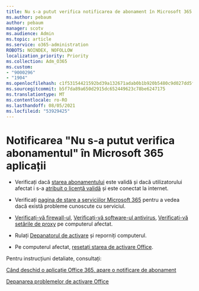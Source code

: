```yaml
---
title: Nu s-a putut verifica notificarea de abonament în Microsoft 365 aplicații
ms.author: pebaum
author: pebaum
manager: scotv
ms.audience: Admin
ms.topic: article
ms.service: o365-administration
ROBOTS: NOINDEX, NOFOLLOW
localization_priority: Priority
ms.collection: Adm_O365
ms.custom:
- "9000296"
- "1904"
ms.openlocfilehash: c1f53154421592bd39a132671adab0b1b920b5480c9d027dd5f46b7e9b9139cb
ms.sourcegitcommit: b5f7da89a650d2915dc652449623c78be6247175
ms.translationtype: MT
ms.contentlocale: ro-RO
ms.lasthandoff: 08/05/2021
ms.locfileid: "53929425"
---
```

# <a name="couldnt-verify-subscription-notice-in-microsoft-365-apps"></a>Notificarea "Nu s-a putut verifica abonamentul" în Microsoft 365 aplicații

- Verificați dacă [starea abonamentului](https://support.office.com/article/unlicensed-product-and-activation-errors-in-office-0d23d3c0-c19c-4b2f-9845-5344fedc4380#bkmk_checksubscription) este validă și dacă utilizatorului afectat i s-a [atribuit o licență validă](https://support.office.com/article/997596B5-4173-4627-B915-36ABAC6786DC?wt.mc_id=Alchemy_ClientDIA) și este conectat la internet.

- Verificați [pagina de stare a serviciilor Microsoft 365](https://docs.microsoft.com/office365/enterprise/view-service-health) pentru a vedea dacă există probleme cunoscute cu serviciul.

- [Verificați-vă firewall-ul](https://support.office.com/article/unlicensed-product-and-activation-errors-in-office-0d23d3c0-c19c-4b2f-9845-5344fedc4380#bkmk_checkfirewall), [Verificați-vă software-ul antivirus](https://support.office.com/article/unlicensed-product-and-activation-errors-in-office-0d23d3c0-c19c-4b2f-9845-5344fedc4380#bkmk_checkav), [Verificați-vă setările de proxy](https://support.office.com/article/unlicensed-product-and-activation-errors-in-office-0d23d3c0-c19c-4b2f-9845-5344fedc4380#bkmk_checkproxy) pe computerul afectat.

- Rulați [Depanatorul de activare](https://aka.ms/SARA-OfficeActivation-Alchemy) și reporniți computerul.

- Pe computerul afectat, [resetați starea de activare Office](https://docs.microsoft.com/office/troubleshoot/activation/reset-office-365-proplus-activation-state).

Pentru instrucțiuni detaliate, consultați: 

[Când deschid o aplicație Office 365, apare o notificare de abonament](https://support.office.com/article/a-subscription-notice-appears-when-i-open-an-office-365-application-4cabe32c-f594-4c0e-9191-3d3ade10cceb)

[Depanarea problemelor de activare Office](https://support.office.com/article/unlicensed-product-and-activation-errors-in-office-0d23d3c0-c19c-4b2f-9845-5344fedc4380)
